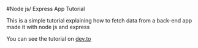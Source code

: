 #Node js/ Express App Tutorial

This is a simple tutorial explaining how to fetch data from a back-end app made it with node js and express

You can see the tutorial on [dev.to](https://dev.to/nicolasbiondini/fullstack-simple-tutorial-to-fetch-data-and-display-it-435m)